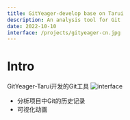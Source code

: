 ```yaml
---
title: GitYeager-develop base on Tarui
description: An analysis tool for Git
date: 2022-10-10
interface: /projects/gityeager-cn.jpg
---
```

# Intro

GitYeager-Tarui开发的Git工具
![interface](/projects/gityeager-cn.jpg)
- 分析项目中Git的历史记录
- 可视化动画
